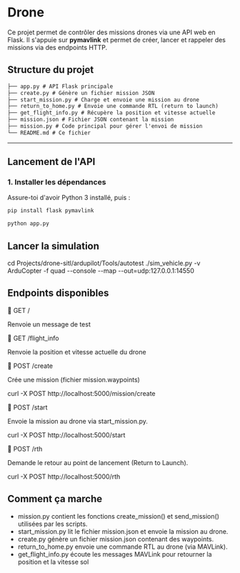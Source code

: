 # Drone

Ce projet permet de contrôler des missions drones via une API web en Flask. Il s'appuie sur **pymavlink** et permet de créer, lancer et rappeler des missions via des endpoints HTTP.

## Structure du projet

```txt
├── app.py # API Flask principale
├── create.py # Génère un fichier mission JSON
├── start_mission.py # Charge et envoie une mission au drone
├── return_to_home.py # Envoie une commande RTL (return to launch)
├── get_flight_info.py # Récupère la position et vitesse actuelle
├── mission.json # Fichier JSON contenant la mission
├── mission.py # Code principal pour gérer l'envoi de mission
└── README.md # Ce fichier
```

---

## Lancement de l'API

### 1. Installer les dépendances

Assure-toi d'avoir Python 3 installé, puis :

```bash
pip install flask pymavlink

python app.py
```
## Lancer la simulation
cd Projects/drone-sitl/ardupilot/Tools/autotest
./sim_vehicle.py  -v ArduCopter -f quad --console --map --out=udp:127.0.0.1:14550

## Endpoints disponibles
🔹 GET /

Renvoie un message de test

🔹 GET /flight_info

Renvoie la position et vitesse actuelle du drone

🔸 POST /create

Crée une mission (fichier mission.waypoints)

curl -X POST http://localhost:5000/mission/create

🔸 POST /start

Envoie la mission au drone via start_mission.py.

curl -X POST http://localhost:5000/start

🔸 POST /rth

Demande le retour au point de lancement (Return to Launch).

curl -X POST http://localhost:5000/rth

## Comment ça marche

- mission.py contient les fonctions create_mission() et send_mission() utilisées par les scripts.
- start_mission.py lit le fichier mission.json et envoie la mission au drone.
- create.py génère un fichier mission.json contenant des waypoints.
- return_to_home.py envoie une commande RTL au drone (via MAVLink).
- get_flight_info.py écoute les messages MAVLink pour retourner la position et la vitesse sol


